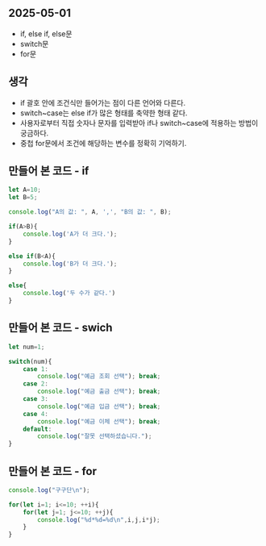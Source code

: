 ## 2025-05-01

- if, else if, else문
- switch문
- for문

## 생각

- if 괄호 안에 조건식만 들어가는 점이 다른 언어와 다른다.
- switch~case는 else if가 많은 형태를 축약한 형태 같다.
- 사용자로부터 직접 숫자나 문자를 입력받아 if나 switch~case에 적용하는 방법이 궁금하다.
- 중첩 for문에서 조건에 해당하는 변수를 정확히 기억하기.

## 만들어 본 코드 - if

```Javascript
let A=10;
let B=5;

console.log("A의 값: ", A, ',', "B의 값: ", B);

if(A>B){
    console.log('A가 더 크다.');
}

else if(B<A){
    console.log('B가 더 크다.');
}

else{
    console.log('두 수가 같다.')
}
```

## 만들어 본 코드 - swich

```Javascript
let num=1;

switch(num){
    case 1:
        console.log("예금 조회 선택"); break;
    case 2:
        console.log("예금 출금 선택"); break;
    case 3:
        console.log("예금 입금 선택"); break;
    case 4:
        console.log("예금 이체 선택"); break;
    default:
        console.log("잘못 선택하셨습니다.");
}
```

## 만들어 본 코드 - for

```Javascript
console.log("구구단\n");

for(let i=1; i<=10; ++i){
    for(let j=1; j<=10; ++j){
        console.log("%d*%d=%d\n",i,j,i*j);
    }
}
```

